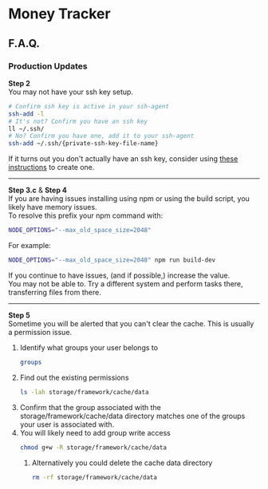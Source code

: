 # Money Tracker
## F.A.Q.
### Production Updates

**Step 2**  
You may not have your ssh key setup.
```bash
# Confirm ssh key is active in your ssh-agent
ssh-add -l
# It's not? Confirm you have an ssh key
ll ~/.ssh/
# No? Confirm you have one, add it to your ssh-agent
ssh-add ~/.ssh/{private-ssh-key-file-name}
```

If it turns out you don't actually have an ssh key, consider using [these instructions](https://docs.github.com/en/authentication/connecting-to-github-with-ssh/generating-a-new-ssh-key-and-adding-it-to-the-ssh-agent) to create one.

---

**Step 3.c** & **Step 4**  
If you are having issues installing using npm or using the build script, you likely have memory issues.  
To resolve this prefix your npm command with:
```bash
NODE_OPTIONS="--max_old_space_size=2048"
```

For example:
```bash
NODE_OPTIONS="--max_old_space_size=2048" npm run build-dev
```

If you continue to have issues, (and if possible,) increase the value.  
You may not be able to. Try a different system and perform tasks there, transferring files from there.

---

**Step 5**  
Sometime you will be alerted that you can't clear the cache. This is usually a permission issue.
1. Identify what groups your user belongs to
    ```bash
    groups
    ````
2. Find out the existing permissions
    ```bash
    ls -lah storage/framework/cache/data
    ```
3. Confirm that the group associated with the storage/framework/cache/data directory matches one of the groups your user is associated with.
4. You will likely need to add group write access
    ```bash
    chmod g+w -R storage/framework/cache/data
    ```
    1. Alternatively you could delete the cache data directory
        ```bash
        rm -rf storage/framework/cache/data
        ```
